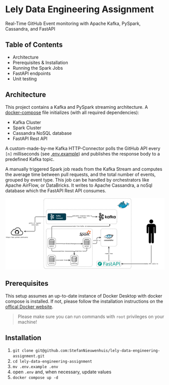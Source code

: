 # Lely Data Engineering Assignment

Real-Time GitHub Event monitoring with Apache Kafka, PySpark, Cassandra, and FastAPI


## Table of Contents

- Architecture
- Prerequisites & Installation
- Running the Spark Jobs
- FastAPI endpoints
- Unit testing


## Architecture

This project contains a Kafka and PySpark streaming architecture. A [docker-compose](./docker-compose.yaml) file initializes (with all required dependencies):
- Kafka Cluster
- Spark Cluster
- Cassandra NoSQL database
- FastAPI Rest API

A custom-made-by-me Kafka HTTP-Connector polls the GitHub API every `[n]` milliseconds (see [.env.example](./.env.example)) and publishes the response body to a predefined Kafka topic.

A manually triggered Spark job reads from the Kafka Stream and computes the average time between pull requests, and the total number of events, grouped by event type. This job can be handled by orchestrators like Apache AirFlow, or DataBricks. It writes to Apache Cassandra, a noSql database which the FastAPI Rest API consumes.

![GitHub Event Stream Processor Architecture Diagram](./assets/ArchitectureDiagram.png)


## Prerequisites

This setup assumes an up-to-date instance of Docker Desktop with docker compose is installed. If not, please follow the installation instructions on the [offical Docker website](https://docs.docker.com/get-started/get-docker/).

> Please make sure you can run commands with `root` privileges on your machine!

## Installation

1. `git clone git@github.com:StefanNieuwenhuis/lely-data-engineering-assignment.git`
2. `cd lely-data-engineering-assignment`
3. `mv .env.example .env`
4. open `.env` and, when necessary, update values
5. `docker compose up -d`



